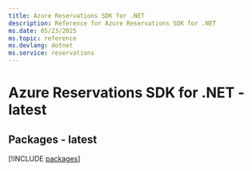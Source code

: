 ```yaml
---
title: Azure Reservations SDK for .NET
description: Reference for Azure Reservations SDK for .NET
ms.date: 05/23/2025
ms.topic: reference
ms.devlang: dotnet
ms.service: reservations
---
```

# Azure Reservations SDK for .NET - latest
## Packages - latest
[!INCLUDE [packages](reservations-index.md)]